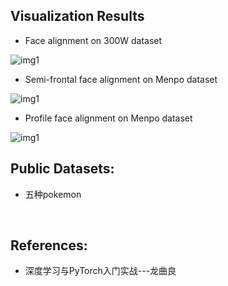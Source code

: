 

## Visualization Results

* Face alignment on 300W dataset

![img1](https://github.com/cunjian/pytorch_face_landmark/blob/master/imgs/300w.png)

* Semi-frontal face alignment on Menpo dataset

![img1](https://github.com/cunjian/pytorch_face_landmark/blob/master/imgs/menpo_semi_frontal.png)

* Profile face alignment on Menpo dataset

![img1](https://github.com/cunjian/pytorch_face_landmark/blob/master/imgs/menpo_profile.png)





## Public Datasets:

* 五种pokemon

  ​


## References:
* 深度学习与PyTorch入门实战---龙曲良

  ​


